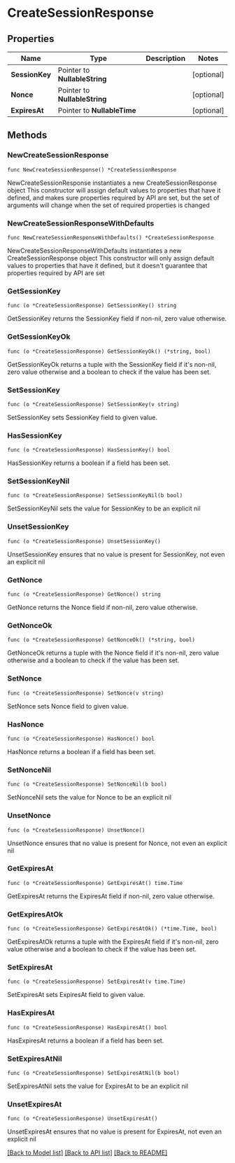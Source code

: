 # CreateSessionResponse

## Properties

Name | Type | Description | Notes
------------ | ------------- | ------------- | -------------
**SessionKey** | Pointer to **NullableString** |  | [optional] 
**Nonce** | Pointer to **NullableString** |  | [optional] 
**ExpiresAt** | Pointer to **NullableTime** |  | [optional] 

## Methods

### NewCreateSessionResponse

`func NewCreateSessionResponse() *CreateSessionResponse`

NewCreateSessionResponse instantiates a new CreateSessionResponse object
This constructor will assign default values to properties that have it defined,
and makes sure properties required by API are set, but the set of arguments
will change when the set of required properties is changed

### NewCreateSessionResponseWithDefaults

`func NewCreateSessionResponseWithDefaults() *CreateSessionResponse`

NewCreateSessionResponseWithDefaults instantiates a new CreateSessionResponse object
This constructor will only assign default values to properties that have it defined,
but it doesn't guarantee that properties required by API are set

### GetSessionKey

`func (o *CreateSessionResponse) GetSessionKey() string`

GetSessionKey returns the SessionKey field if non-nil, zero value otherwise.

### GetSessionKeyOk

`func (o *CreateSessionResponse) GetSessionKeyOk() (*string, bool)`

GetSessionKeyOk returns a tuple with the SessionKey field if it's non-nil, zero value otherwise
and a boolean to check if the value has been set.

### SetSessionKey

`func (o *CreateSessionResponse) SetSessionKey(v string)`

SetSessionKey sets SessionKey field to given value.

### HasSessionKey

`func (o *CreateSessionResponse) HasSessionKey() bool`

HasSessionKey returns a boolean if a field has been set.

### SetSessionKeyNil

`func (o *CreateSessionResponse) SetSessionKeyNil(b bool)`

 SetSessionKeyNil sets the value for SessionKey to be an explicit nil

### UnsetSessionKey
`func (o *CreateSessionResponse) UnsetSessionKey()`

UnsetSessionKey ensures that no value is present for SessionKey, not even an explicit nil
### GetNonce

`func (o *CreateSessionResponse) GetNonce() string`

GetNonce returns the Nonce field if non-nil, zero value otherwise.

### GetNonceOk

`func (o *CreateSessionResponse) GetNonceOk() (*string, bool)`

GetNonceOk returns a tuple with the Nonce field if it's non-nil, zero value otherwise
and a boolean to check if the value has been set.

### SetNonce

`func (o *CreateSessionResponse) SetNonce(v string)`

SetNonce sets Nonce field to given value.

### HasNonce

`func (o *CreateSessionResponse) HasNonce() bool`

HasNonce returns a boolean if a field has been set.

### SetNonceNil

`func (o *CreateSessionResponse) SetNonceNil(b bool)`

 SetNonceNil sets the value for Nonce to be an explicit nil

### UnsetNonce
`func (o *CreateSessionResponse) UnsetNonce()`

UnsetNonce ensures that no value is present for Nonce, not even an explicit nil
### GetExpiresAt

`func (o *CreateSessionResponse) GetExpiresAt() time.Time`

GetExpiresAt returns the ExpiresAt field if non-nil, zero value otherwise.

### GetExpiresAtOk

`func (o *CreateSessionResponse) GetExpiresAtOk() (*time.Time, bool)`

GetExpiresAtOk returns a tuple with the ExpiresAt field if it's non-nil, zero value otherwise
and a boolean to check if the value has been set.

### SetExpiresAt

`func (o *CreateSessionResponse) SetExpiresAt(v time.Time)`

SetExpiresAt sets ExpiresAt field to given value.

### HasExpiresAt

`func (o *CreateSessionResponse) HasExpiresAt() bool`

HasExpiresAt returns a boolean if a field has been set.

### SetExpiresAtNil

`func (o *CreateSessionResponse) SetExpiresAtNil(b bool)`

 SetExpiresAtNil sets the value for ExpiresAt to be an explicit nil

### UnsetExpiresAt
`func (o *CreateSessionResponse) UnsetExpiresAt()`

UnsetExpiresAt ensures that no value is present for ExpiresAt, not even an explicit nil

[[Back to Model list]](../README.md#documentation-for-models) [[Back to API list]](../README.md#documentation-for-api-endpoints) [[Back to README]](../README.md)


